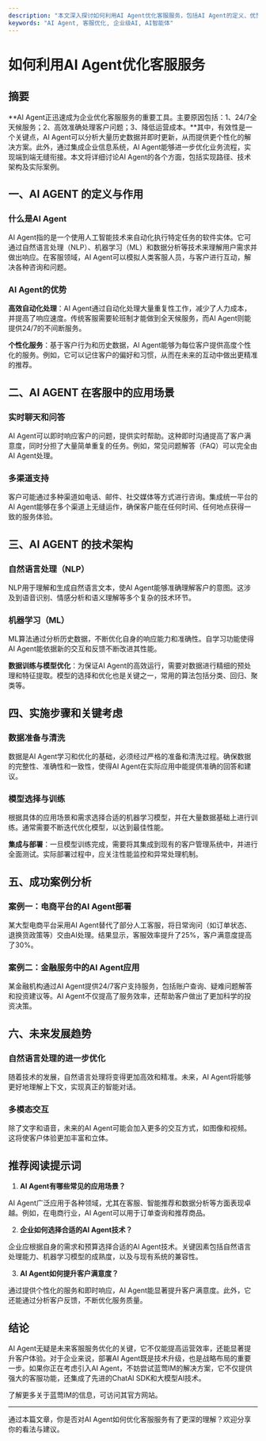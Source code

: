 ```yaml
---
description: "本文深入探讨如何利用AI Agent优化客服服务，包括AI Agent的定义、优势和实施步骤，帮助企业提升客户满意度和运营效率。"
keywords: "AI Agent, 客服优化, 企业级AI, AI智能体"
---
```

# 如何利用AI Agent优化客服服务

## 摘要

**AI Agent正迅速成为企业优化客服服务的重要工具。主要原因包括：1、24/7全天候服务；2、高效准确处理客户问题；3、降低运营成本。**其中，有效性是一个关键点，AI Agent可以分析大量历史数据并即时更新，从而提供更个性化的解决方案。此外，通过集成企业信息系统，AI Agent能够进一步优化业务流程，实现端到端无缝衔接。本文将详细讨论AI Agent的各个方面，包括实现路径、技术架构及实际案例。

## 一、AI AGENT 的定义与作用

### 什么是AI Agent

AI Agent指的是一个使用人工智能技术来自动化执行特定任务的软件实体。它可通过自然语言处理（NLP）、机器学习（ML）和数据分析等技术来理解用户需求并做出响应。在客服领域，AI Agent可以模拟人类客服人员，与客户进行互动，解决各种咨询和问题。

### AI Agent的优势

**高效自动化处理**：AI Agent通过自动化处理大量重复性工作，减少了人力成本，并提高了响应速度。传统客服需要轮班制才能做到全天候服务，而AI Agent则能提供24/7的不间断服务。

**个性化服务**：基于客户行为和历史数据，AI Agent能够为每位客户提供高度个性化的服务。例如，它可以记住客户的偏好和习惯，从而在未来的互动中做出更精准的推荐。

## 二、AI AGENT 在客服中的应用场景

### 实时聊天和问答

AI Agent可以即时响应客户的问题，提供实时帮助。这种即时沟通提高了客户满意度，同时分担了大量简单重复的任务。例如，常见问题解答（FAQ）可以完全由AI Agent处理。

### 多渠道支持

客户可能通过多种渠道如电话、邮件、社交媒体等方式进行咨询。集成统一平台的AI Agent能够在多个渠道上无缝运作，确保客户能在任何时间、任何地点获得一致的服务体验。

## 三、AI AGENT 的技术架构

### 自然语言处理（NLP）

NLP用于理解和生成自然语言文本，使AI Agent能够准确理解客户的意图。这涉及到语音识别、情感分析和语义理解等多个复杂的技术环节。

### 机器学习（ML）

ML算法通过分析历史数据，不断优化自身的响应能力和准确性。自学习功能使得AI Agent能依据新的交互和反馈不断改进其性能。

**数据训练与模型优化**：为保证AI Agent的高效运行，需要对数据进行精细的预处理和特征提取。模型的选择和优化也是关键之一，常用的算法包括分类、回归、聚类等。

## 四、实施步骤和关键考虑

### 数据准备与清洗

数据是AI Agent学习和优化的基础，必须经过严格的准备和清洗过程。确保数据的完整性、准确性和一致性，使得AI Agent在实际应用中能提供准确的回答和建议。

### 模型选择与训练

根据具体的应用场景和需求选择合适的机器学习模型，并在大量数据基础上进行训练。通常需要不断迭代优化模型，以达到最佳性能。

**集成与部署**：一旦模型训练完成，需要将其集成到现有的客户管理系统中，并进行全面测试。实际部署过程中，应关注性能监控和异常处理机制。

## 五、成功案例分析

### 案例一：电商平台的AI Agent部署

某大型电商平台采用AI Agent替代了部分人工客服，将日常询问（如订单状态、退换货政策等）交由AI处理。结果显示，客服效率提升了25%，客户满意度提高了30%。

### 案例二：金融服务中的AI Agent应用

某金融机构通过AI Agent提供24/7客户支持服务，包括账户查询、疑难问题解答和投资建议等。AI Agent不仅提高了服务效率，还帮助客户做出了更加科学的投资决策。

## 六、未来发展趋势

### 自然语言处理的进一步优化

随着技术的发展，自然语言处理将变得更加高效和精准。未来，AI Agent将能够更好地理解上下文，实现真正的智能对话。

### 多模态交互

除了文字和语音，未来的AI Agent可能会加入更多的交互方式，如图像和视频。这将使客户体验更加丰富和立体。

## 推荐阅读提示词

1. **AI Agent有哪些常见的应用场景？**

  AI Agent广泛应用于各种领域，尤其在客服、智能推荐和数据分析等方面表现卓越。例如，在电商行业，AI Agent可以用于订单查询和推荐商品。

2. **企业如何选择合适的AI Agent技术？**

  企业应根据自身的需求和预算选择合适的AI Agent技术。关键因素包括自然语言处理能力、机器学习模型的成熟度，以及与现有系统的兼容性。

3. **AI Agent如何提升客户满意度？**

  通过提供个性化的服务和即时响应，AI Agent能显著提升客户满意度。此外，它还能通过分析客户反馈，不断优化服务质量。

## 结论

AI Agent无疑是未来客服服务优化的关键，它不仅能提高运营效率，还能显著提升客户体验。对于企业来说，部署AI Agent既是技术升级，也是战略布局的重要一步。如果你正在考虑引入AI Agent，不妨尝试蓝莺IM的解决方案，它不仅提供强大的客服功能，还集成了先进的ChatAI SDK和大模型AI技术。

了解更多关于蓝莺IM的信息，可访问其官方网站。

---

通过本篇文章，你是否对AI Agent如何优化客服服务有了更深的理解？欢迎分享你的看法与建议。
